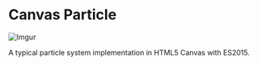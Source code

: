 # Canvas Particle
![Imgur](http://i.imgur.com/0HseLcS.gif)

A typical particle system implementation in HTML5 Canvas with ES2015.

